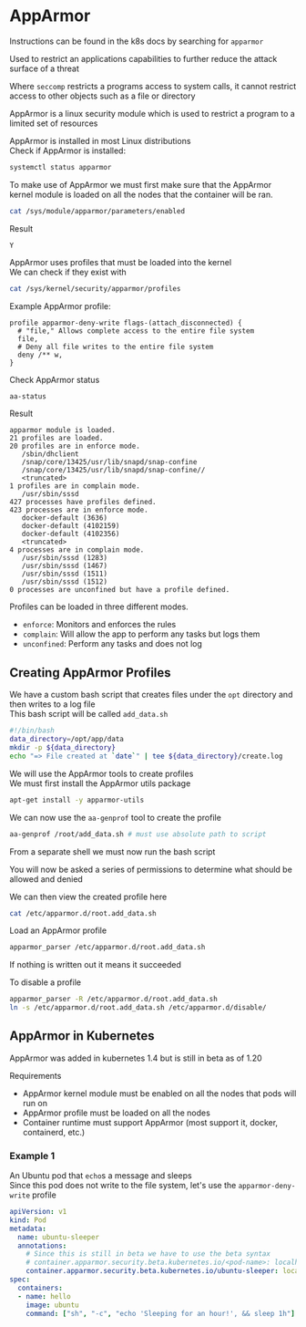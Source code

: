 # AppArmor

Instructions can be found in the k8s docs by searching for `apparmor`

Used to restrict an applications capabilities to further reduce the attack surface of a threat

Where `seccomp` restricts a programs access to system calls, it cannot restrict access to other objects such as a file or directory

AppArmor is a linux security module which is used to restrict a program to a limited set of resources

AppArmor is installed in most Linux distributions  
Check if AppArmor is installed:
```sh
systemctl status apparmor
```
To make use of AppArmor we must first make sure that the AppArmor kernel module is loaded on all the nodes that the container will be ran.
```sh
cat /sys/module/apparmor/parameters/enabled
```
Result
```text
Y
```
AppArmor uses profiles that must be loaded into the kernel  
We can check if they exist with  
```sh
cat /sys/kernel/security/apparmor/profiles
```

Example AppArmor profile:
```text
profile apparmor-deny-write flags-(attach_disconnected) {
  # "file," Allows complete access to the entire file system
  file,
  # Deny all file writes to the entire file system
  deny /** w,
}
```

Check AppArmor status
```sh
aa-status
```
Result
```text
apparmor module is loaded.
21 profiles are loaded.
20 profiles are in enforce mode.
   /sbin/dhclient
   /snap/core/13425/usr/lib/snapd/snap-confine
   /snap/core/13425/usr/lib/snapd/snap-confine//
   <truncated>
1 profiles are in complain mode.
   /usr/sbin/sssd
427 processes have profiles defined.
423 processes are in enforce mode.
   docker-default (3636)
   docker-default (4102159)
   docker-default (4102356)
   <truncated>
4 processes are in complain mode.
   /usr/sbin/sssd (1283)
   /usr/sbin/sssd (1467)
   /usr/sbin/sssd (1511)
   /usr/sbin/sssd (1512)
0 processes are unconfined but have a profile defined.
```
Profiles can be loaded in three different modes.
- `enforce`: Monitors and enforces the rules
- `complain`: Will allow the app to perform any tasks but logs them
- `unconfined`: Perform any tasks and does not log

## Creating AppArmor Profiles

We have a custom bash script that creates files under the `opt` directory and then writes to a log file  
This bash script will be called `add_data.sh`
```bash
#!/bin/bash
data_directory=/opt/app/data
mkdir -p ${data_directory}
echo "=> File created at `date`" | tee ${data_directory}/create.log
```

We will use the AppArmor tools to create profiles  
We must first install the AppArmor utils package  
```sh
apt-get install -y apparmor-utils
```

We can now use the `aa-genprof` tool to create the profile
```sh
aa-genprof /root/add_data.sh # must use absolute path to script
```
From a separate shell we must now run the bash script  

You will now be asked a series of permissions to determine what should be allowed and denied  

We can then view the created profile here  
```sh
cat /etc/apparmor.d/root.add_data.sh
```

Load an AppArmor profile  
```sh
apparmor_parser /etc/apparmor.d/root.add_data.sh
```
If nothing is written out it means it succeeded

To disable a profile
```sh
apparmor_parser -R /etc/apparmor.d/root.add_data.sh
ln -s /etc/apparmor.d/root.add_data.sh /etc/apparmor.d/disable/
```

## AppArmor in Kubernetes

AppArmor was added in kubernetes 1.4 but is still in beta as of 1.20

Requirements
- AppArmor kernel module must be enabled on all the nodes that pods will run on
- AppArmor profile must be loaded on all the nodes
- Container runtime must support AppArmor (most support it, docker, containerd, etc.)
  
### Example 1

An Ubuntu pod that `echo`s a message and sleeps  
Since this pod does not write to the file system, let's use the `apparmor-deny-write` profile  
```yaml
apiVersion: v1
kind: Pod
metadata:
  name: ubuntu-sleeper
  annotations:
    # Since this is still in beta we have to use the beta syntax
    # container.apparmor.security.beta.kubernetes.io/<pod-name>: localhost/<profile-name>
    container.apparmor.security.beta.kubernetes.io/ubuntu-sleeper: localhost/apparmor-deny-write
spec:
  containers:
  - name: hello
    image: ubuntu
    command: ["sh", "-c", "echo 'Sleeping for an hour!', && sleep 1h"]
```
